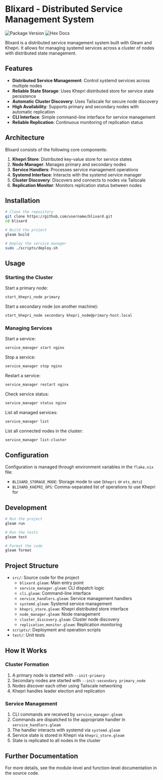 # Blixard - Distributed Service Management System

![Package Version](https://img.shields.io/hexpm/v/blixard)
![Hex Docs](https://img.shields.io/badge/hex-docs-ffaff3)

Blixard is a distributed service management system built with Gleam and Khepri. It allows for managing systemd services across a cluster of nodes with distributed state management.

## Features

- **Distributed Service Management**: Control systemd services across multiple nodes
- **Reliable State Storage**: Uses Khepri distributed store for service state persistence
- **Automatic Cluster Discovery**: Uses Tailscale for secure node discovery
- **High Availability**: Supports primary and secondary nodes with automatic replication
- **CLI Interface**: Simple command-line interface for service management
- **Reliable Replication**: Continuous monitoring of replication status

## Architecture

Blixard consists of the following core components:

1. **Khepri Store**: Distributed key-value store for service states
2. **Node Manager**: Manages primary and secondary nodes
3. **Service Handlers**: Processes service management operations
4. **Systemd Interface**: Interacts with the systemd service manager
5. **Cluster Discovery**: Discovers and connects to nodes via Tailscale
6. **Replication Monitor**: Monitors replication status between nodes

## Installation

```sh
# Clone the repository
git clone https://github.com/username/blixard.git
cd blixard

# Build the project
gleam build

# Deploy the service manager
sudo ./scripts/deploy.sh
```

## Usage

### Starting the Cluster

Start a primary node:

```sh
start_khepri_node primary
```

Start a secondary node (on another machine):

```sh
start_khepri_node secondary khepri_node@primary-host.local
```

### Managing Services

Start a service:

```sh
service_manager start nginx
```

Stop a service:

```sh
service_manager stop nginx
```

Restart a service:

```sh
service_manager restart nginx
```

Check service status:

```sh
service_manager status nginx
```

List all managed services:

```sh
service_manager list
```

List all connected nodes in the cluster:

```sh
service_manager list-cluster
```

## Configuration

Configuration is managed through environment variables in the `flake.nix` file:

- `BLIXARD_STORAGE_MODE`: Storage mode to use (`khepri` or `ets_dets`)
- `BLIXARD_KHEPRI_OPS`: Comma-separated list of operations to use Khepri for

## Development

```sh
# Run the project
gleam run

# Run the tests
gleam test

# Format the code
gleam format
```

## Project Structure

- `src/`: Source code for the project
  - `blixard.gleam`: Main entry point
  - `service_manager.gleam`: CLI dispatch logic
  - `cli.gleam`: Command-line interface
  - `service_handlers.gleam`: Service management handlers
  - `systemd.gleam`: Systemd service management
  - `khepri_store.gleam`: Khepri distributed store interface
  - `node_manager.gleam`: Node management
  - `cluster_discovery.gleam`: Cluster node discovery
  - `replication_monitor.gleam`: Replication monitoring
- `scripts/`: Deployment and operation scripts
- `test/`: Unit tests

## How It Works

### Cluster Formation

1. A primary node is started with `--init-primary`
2. Secondary nodes are started with `--init-secondary primary_node`
3. Nodes discover each other using Tailscale networking
4. Khepri handles leader election and replication

### Service Management

1. CLI commands are received by `service_manager.gleam`
2. Commands are dispatched to the appropriate handler in `service_handlers.gleam`
3. The handler interacts with systemd via `systemd.gleam`
4. Service state is stored in Khepri via `khepri_store.gleam`
5. State is replicated to all nodes in the cluster

## Further Documentation

For more details, see the module-level and function-level documentation in the source code.
